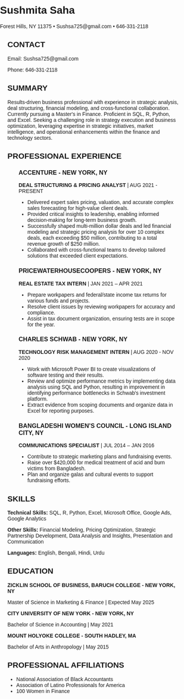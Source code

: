 <!DOCTYPE html>
<html>

<head>
  <title>Sushmita Saha - Resume</title>
  <style>
    body {
      font-family: Arial, sans-serif;
      margin: 0;
      padding: 0;
    }

    .header {
      background-color: #333;
      color: white;
      text-align: center;
      padding: 1rem;
    }

    .contact {
      margin: 20px;
    }

    .summary {
      margin: 20px;
    }

    .section {
      margin: 20px;
    }

    .subsection {
      margin: 10px;
      padding-left: 20px;
    }

    .skills {
      margin: 20px;
    }

    .education {
      margin: 20px;
    }

    .affiliations {
      margin: 20px;
    }
  </style>
</head>

<body>
  <div class="header">
    <h1>Sushmita Saha</h1>
    <p>Forest Hills, NY 11375 • Sushsa725@gmail.com • 646-331-2118</p>
  </div>

  <div class="contact">
    <h2>CONTACT</h2>
    <p>Email: Sushsa725@gmail.com</p>
    <p>Phone: 646-331-2118</p>
  </div>

  <div class="summary">
    <h2>SUMMARY</h2>
    <p>Results-driven business professional with experience in strategic analysis, deal structuring, financial modeling, and cross-functional collaboration. Currently pursuing a Master's in Finance. Proficient in SQL, R, Python, and Excel. Seeking a challenging role in strategy execution and business optimization, leveraging expertise in strategic initiatives, market intelligence, and operational enhancements within the finance and technology sectors.</p>
  </div>

  <div class="section">
    <h2>PROFESSIONAL EXPERIENCE</h2>
    <div class="subsection">
      <h3>ACCENTURE - NEW YORK, NY</h3>
      <p><strong>DEAL STRUCTURING & PRICING ANALYST</strong> | AUG 2021 - PRESENT</p>
      <ul>
        <li>Delivered expert sales pricing, valuation, and accurate complex sales forecasting for high-value client deals.</li>
        <li>Provided critical insights to leadership, enabling informed decision-making for long-term business growth.</li>
        <li>Successfully shaped multi-million dollar deals and led financial modeling and strategic pricing analysis for over 10 complex deals, each exceeding $50 million, contributing to a total revenue growth of $250 million.</li>
        <li>Collaborated with cross-functional teams to develop tailored solutions that exceeded client expectations.</li>
      </ul>
    </div>
    <div class="subsection">
      <h3>PRICEWATERHOUSECOOPERS - NEW YORK, NY</h3>
      <p><strong>REAL ESTATE TAX INTERN</strong> | JAN 2021 – APR 2021</p>
      <ul>
        <li>Prepare workpapers and federal/state income tax returns for various funds and projects.</li>
        <li>Resolve client issues by reviewing workpapers for accuracy and compliance.</li>
        <li>Assist in tax document organization, ensuring tests are in scope for the year.</li>
      </ul>
    </div>
    <div class="subsection">
      <h3>CHARLES SCHWAB - NEW YORK, NY</h3>
      <p><strong>TECHNOLOGY RISK MANAGEMENT INTERN</strong> | AUG 2020 - NOV 2020</p>
      <ul>
        <li>Work with Microsoft Power BI to create visualizations of software testing and their results.</li>
        <li>Review and optimize performance metrics by implementing data analysis using SQL and Python, resulting in improvement in identifying performance bottlenecks in Schwab's investment platform.</li>
        <li>Extract evidence from scoping documents and organize data in Excel for reporting purposes.</li>
      </ul>
    </div>
    <div class="subsection">
      <h3>BANGLADESHI WOMEN’S COUNCIL - LONG ISLAND CITY, NY</h3>
      <p><strong>COMMUNICATIONS SPECIALIST</strong> | JUL 2014 – JAN 2016</p>
      <ul>
        <li>Contribute to strategic marketing plans and fundraising events.</li>
        <li>Raise over $420,000 for medical treatment of acid and burn victims from Bangladesh.</li>
        <li>Plan and organize galas and cultural events to support fundraising efforts.</li>
      </ul>
    </div>
  </div>

  <div class="skills">
    <h2>SKILLS</h2>
    <p><strong>Technical Skills:</strong> SQL, R, Python, Excel, Microsoft Office, Google Ads, Google Analytics</p>
    <p><strong>Other Skills:</strong> Financial Modeling, Pricing Optimization, Strategic Partnership Development, Data Analysis and Insights, Presentation and Communication</p>
    <p><strong>Languages:</strong> English, Bengali, Hindi, Urdu</p>
  </div>

  <div class="education">
    <h2>EDUCATION</h2>
    <p><strong>ZICKLIN SCHOOL OF BUSINESS, BARUCH COLLEGE - NEW YORK, NY</strong></p>
    <p>Master of Science in Marketing & Finance | Expected May 2025</p>
    <p><strong>CITY UNIVERSITY OF NEW YORK - NEW YORK, NY</strong></p>
    <p>Bachelor of Science in Accounting | May 2021</p>
    <p><strong>MOUNT HOLYOKE COLLEGE - SOUTH HADLEY, MA</strong></p>
    <p>Bachelor of Arts in Anthropology | May 2015</p>
  </div>

  <div class="affiliations">
    <h2>PROFESSIONAL AFFILIATIONS</h2>
    <ul>
      <li>National Association of Black Accountants</li>
      <li>Association of Latino Professionals for America</li>
      <li>100 Women in Finance</li>
    </ul>
  </div>
</body>

</html>
